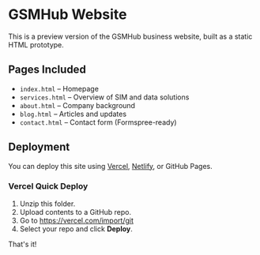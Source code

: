 # GSMHub Website

This is a preview version of the GSMHub business website, built as a static HTML prototype.

## Pages Included
- `index.html` – Homepage
- `services.html` – Overview of SIM and data solutions
- `about.html` – Company background
- `blog.html` – Articles and updates
- `contact.html` – Contact form (Formspree-ready)

## Deployment
You can deploy this site using [Vercel](https://vercel.com), [Netlify](https://netlify.com), or GitHub Pages.

### Vercel Quick Deploy
1. Unzip this folder.
2. Upload contents to a GitHub repo.
3. Go to https://vercel.com/import/git
4. Select your repo and click **Deploy**.

That's it!
